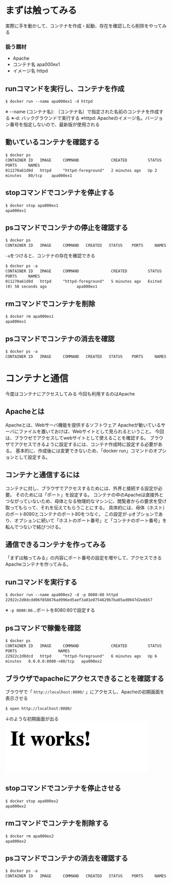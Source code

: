 # まずは触ってみる
実際に手を動かして、コンテナを作成・起動、存在を確認したら削除をやってみる

### 扱う題材
- Apache
- コンテナ名 apa000ex1
- イメージ名 httpd

## runコマンドを実行し、コンテナを作成
```
$ docker run --name apa000ex1 -d httpd
```
※ --name {コンテナ名}: ｛コンテナ名｝で指定された名前のコンテナを作成する
※-d: バックグラウンドで実行する
※httpd: Apacheのイメージ名。バージョン番号を指定しないので、最新版が使用される


## 動いているコンテナを確認する
```
$ docker ps
CONTAINER ID   IMAGE     COMMAND              CREATED         STATUS         PORTS     NAMES
011270a61d9d   httpd     "httpd-foreground"   2 minutes ago   Up 2 minutes   80/tcp    apa000ex1
```

## stopコマンドでコンテナを停止する
```
$ docker stop apa000ex1
apa000ex1
```

## psコマンドでコンテナの停止を確認する
```
$ docker ps
CONTAINER ID   IMAGE     COMMAND   CREATED   STATUS    PORTS     NAMES
```

`-a`をつけると、コンテナの存在を確認できる

```
$ docker ps -a
CONTAINER ID   IMAGE     COMMAND              CREATED         STATUS                      PORTS     NAMES
011270a61d9d   httpd     "httpd-foreground"   5 minutes ago   Exited (0) 58 seconds ago             apa000ex1
```

## rmコマンドでコンテナを削除
```
$ docker rm apa000ex1
apa000ex1
```

## psコマンドでコンテナの消去を確認
```
$ docker ps -a
CONTAINER ID   IMAGE     COMMAND   CREATED   STATUS    PORTS     NAMES
```

# コンテナと通信
今度はコンテナにアクセスしてみる
今回も利用するのはApache

## Apacheとは
Apacheとは、Webサーバ機能を提供するソフトウェア
Apacheが動いているサーバにファイルを置いておけば、Webサイトとして見られるということ。
今回は、ブラウゼでアクセスしてwebサイトとして使えることを確認する。
ブラウザでアクセスできるように設定するには、コンテナ作成時に設定する必要がある。
基本的に、作成後には変更できないため、「docker run」コマンドのオプションとして設定する。

## コンテナと通信するには
コンテナに対し、ブラウザでアクセスするためには、外界と接続する設定が必要。
そのためには「ポート」を設定する。
コンテナの中のApacheは直接外とつながっていないため、母体となる物理的なマシンに、閲覧者からの要求を受け取ってもらって、それを伝えてもらうことにする。
具体的には、母体（ホスト）のポート8080とコンテナのポート80をつなぐ。
この設定が`-p`オプションであり、オプションに続いて「ホストのポート番号」と「コンテナのポート番号」を転んでつないで結びつける。

## 通信できるコンテナを作ってみる
「まずは触ってみる」の内容にポート番号の設定を増やして、アクセスできるApacheコンテナを作ってみる。


## runコマンドを実行する
```
$ docker run --name apa000ex2 -d -p 8080:80 httpd
22922c2d0dcdd06f858676ad996ed5aef3a01e0754629b7ba05ad0047d2e6b57
```
※ `-p 8080:80`…ポートを8080:80で設定する

## psコマンドで稼働を確認
```
$ docker ps
CONTAINER ID   IMAGE     COMMAND              CREATED         STATUS         PORTS                  NAMES
22922c2d0dcd   httpd     "httpd-foreground"   6 minutes ago   Up 6 minutes   0.0.0.0:8080->80/tcp   apa000ex2
```

## ブラウザでapacheにアクセスできることを確認する
ブラウザで「 `http://localhost:8080/` 」にアクセスし、Apacheの初期画面を表示させる

```
$ open http://localhost:8080/
```
↓のような初期画面が出る
![](./スクショ等/apacheとポート.png)

## stopコマンドでコンテナを停止させる
```
$ docker stop apa000ex2
apa000ex2
```

## rmコマンドでコンテナを削除する
```
$ docker rm apa000ex2
apa000ex2
```

## psコマンドでコンテナの消去を確認する
```
$ docker ps -a
CONTAINER ID   IMAGE     COMMAND   CREATED   STATUS    PORTS     NAMES
```
